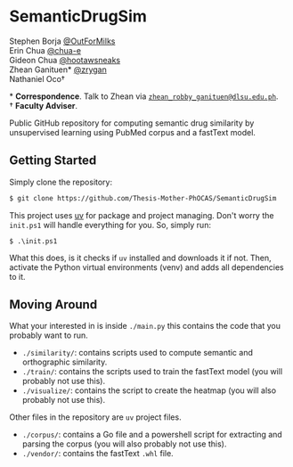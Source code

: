 # SemanticDrugSim

Stephen Borja    [@OutForMilks](https://github.com/OutForMilks)     <br>
Erin Chua        [@chua-e](https://github.com/chua-e)               <br>
Gideon Chua      [@hootawsneaks](https://github.com/hootawsneaks)   <br>
Zhean Ganituen*  [@zrygan](https://github.com/zrygan)               <br>
Nathaniel Oco†                                                      <br>

\* **Correspondence**. Talk to Zhean via [`zhean_robby_ganituen@dlsu.edu.ph`](mailto:zhean_robby_ganituen@dlsu.edu.ph). <br>
† **Faculty Adviser**.

Public GitHub repository for computing semantic drug similarity by unsupervised
learning using PubMed corpus and a fastText model.

## Getting Started

Simply clone the repository:

```bash
$ git clone https://github.com/Thesis-Mother-PhOCAS/SemanticDrugSim
```

This project uses [uv](https://docs.astral.sh/uv/guides/install-python/) for
package and project managing. Don't worry the `init.ps1` will handle 
everything for you. So, simply run:

```pwsh
$ .\init.ps1
```

What this does, is it checks if `uv` installed and downloads it if not. Then,
activate the Python virtual environments (venv) and adds all dependencies to it.

## Moving Around

What your interested in is inside `./main.py` this contains the code that you
probably want to run.

- `./similarity/`: contains scripts used to compute semantic and orthographic 
similarity.
- `./train/`: contains the scripts used to train the fastText model (you will
probably not use this).
- `./visualize/`: contains the script to create the heatmap (you will also 
probably not use this).

Other files in the repository are `uv` project files.

- `./corpus/`: contains a Go file and a powershell script for extracting and parsing
the corpus (you will also probably not use this).
- `./vendor/`: contains the fastText `.whl` file.